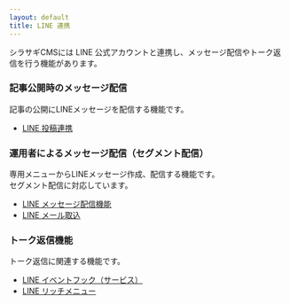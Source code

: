 ```yaml
---
layout: default
title: LINE 連携
---
```


シラサギCMSには LINE 公式アカウントと連携し、メッセージ配信やトーク返信を行う機能があります。

### 記事公開時のメッセージ配信

記事の公開にLINEメッセージを配信する機能です。

* [LINE 投稿連携](/settings/sns_poster/line.html)

### 運用者によるメッセージ配信（セグメント配信）

専用メニューからLINEメッセージ作成、配信する機能です。<br>
セグメント配信に対応しています。

* [LINE メッセージ配信機能](/settings/line/messaging.html)
* [LINE メール取込](/settings/line/mail.html)

### トーク返信機能

トーク返信に関連する機能です。

* [LINE イベントフック（サービス）](/settings/line/service.html)<br>
* [LINE リッチメニュー](/settings/line/richmenu.html)
<!-- * [チャットボット LINE 連携](/settings/line/chatbot.html) -->
